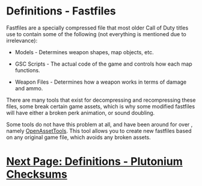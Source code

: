 # Definitions - Fastfiles
Fastfiles are a specially compressed file that most older Call of Duty titles use to contain some of the following (not everything is mentioned due to irrelevance):

- Models - Determines weapon shapes, map objects, etc.

- GSC Scripts - The actual code of the game and controls how each map functions.

- Weapon Files - Determines how a weapon works in terms of damage and ammo.

There are many tools that exist for decompressing and recompressing these files, some break certain game assets, which is why some modified fastfiles will have either a broken perk animation, or sound doubling.

Some tools do not have this problem at all, and have been around for over , namely [OpenAssetTools](https://openassettools.dev). This tool allows you to create new fastfiles based on any original game file, which avoids any broken assets.

# [Next Page: Definitions - Plutonium Checksums](Plutonium-Checksums.md)